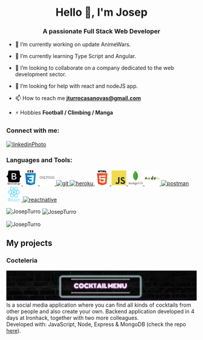 
 <h1 align="center">Hello 👋, I'm Josep</h1>
<h3 align="center">A passionate Full Stack Web Developer</h3>



- 🔭 I’m currently working on update AnimeWars.

- 🌱 I’m currently learning Type Script and Angular. 

- 👯 I’m looking to collaborate on a company dedicated to the web development sector.

- 🤔 I’m looking for help with react and nodeJS app.

- 📫 How to reach me **jturrocasanovas@gmail.com**

- ⚡ Hobbies **Football / Climbing / Manga**

<h3 align="left">Connect with me:</h3>
<p align="left">
<a href="https://www.linkedin.com/in/josepturrócasanovas/" target="blank"><img align="center" src="https://raw.githubusercontent.com/rahuldkjain/github-profile-readme-generator/master/src/images/icons/Social/linked-in-alt.svg" alt="linkedinPhoto" height="30" width="40" /></a>
</p>

<h3 align="left">Languages and Tools:</h3>

<p align="left"> <a href="https://getbootstrap.com" target="_blank" rel="noreferrer"> <img src="https://raw.githubusercontent.com/devicons/devicon/master/icons/bootstrap/bootstrap-plain-wordmark.svg" alt="bootstrap" width="40" height="40"/> </a> <a href="https://www.w3schools.com/css/" target="_blank" rel="noreferrer"> <img src="https://raw.githubusercontent.com/devicons/devicon/master/icons/css3/css3-original-wordmark.svg" alt="css3" width="40" height="40"/> </a> <a href="https://expressjs.com" target="_blank" rel="noreferrer"> <img src="https://raw.githubusercontent.com/devicons/devicon/master/icons/express/express-original-wordmark.svg" alt="express" width="40" height="40"/> </a> <a href="https://git-scm.com/" target="_blank" rel="noreferrer"> <img src="https://www.vectorlogo.zone/logos/git-scm/git-scm-icon.svg" alt="git" width="40" height="40"/> </a> <a href="https://heroku.com" target="_blank" rel="noreferrer"> <img src="https://www.vectorlogo.zone/logos/heroku/heroku-icon.svg" alt="heroku" width="40" height="40"/> </a> <a href="https://www.w3.org/html/" target="_blank" rel="noreferrer"> <img src="https://raw.githubusercontent.com/devicons/devicon/master/icons/html5/html5-original-wordmark.svg" alt="html5" width="40" height="40"/> </a> <a href="https://developer.mozilla.org/en-US/docs/Web/JavaScript" target="_blank" rel="noreferrer"> <img src="https://raw.githubusercontent.com/devicons/devicon/master/icons/javascript/javascript-original.svg" alt="javascript" width="40" height="40"/> </a> <a href="https://www.mongodb.com/" target="_blank" rel="noreferrer"> <img src="https://raw.githubusercontent.com/devicons/devicon/master/icons/mongodb/mongodb-original-wordmark.svg" alt="mongodb" width="40" height="40"/> </a> <a href="https://nodejs.org" target="_blank" rel="noreferrer"> <img src="https://raw.githubusercontent.com/devicons/devicon/master/icons/nodejs/nodejs-original-wordmark.svg" alt="nodejs" width="40" height="40"/> </a> <a href="https://postman.com" target="_blank" rel="noreferrer"> <img src="https://www.vectorlogo.zone/logos/getpostman/getpostman-icon.svg" alt="postman" width="40" height="40"/> </a> <a href="https://reactjs.org/" target="_blank" rel="noreferrer"> <img src="https://raw.githubusercontent.com/devicons/devicon/master/icons/react/react-original-wordmark.svg" alt="react" width="40" height="40"/> </a> <a href="https://reactnative.dev/" target="_blank" rel="noreferrer"> <img src="https://reactnative.dev/img/header_logo.svg" alt="reactnative" width="40" height="40"/> </a> </p>

<p><img align="left" src="https://github-readme-stats.vercel.app/api/top-langs?username=JosepTurro&show_icons=true&locale=en&layout=compact" alt="JosepTurro" /></p>

<p>&nbsp;<img align="center" src="https://github-readme-stats.vercel.app/api?username=JosepTurro&show_icons=true&locale=en" alt="JosepTurro" /></p>

<p><img align="center" src="https://github-readme-streak-stats.herokuapp.com/?user=JosepTurro&" alt="JosepTurro" /></p>

## My projects

### Cocteleria

<a href="https://colorful-twill-deer.cyclic.app/" target="_blank"><img src="https://raw.githubusercontent.com/PmplCode/pmplcode/master/pictures/cocteleria.png" alt="Cocteleria" /></a><br />
Is a social media application where you can find all kinds of cocktails from other people and also create your own. Backend application developed in 4 days at Ironhack, together with two more colleagues.<br />
Developed with: JavaScript, Node, Express & MongoDB (check the repo <a href="https://github.com/AndreaAlarcon99/Proyecto-de-BackEnd/tree/main/cocteleria">here</a>).

 
